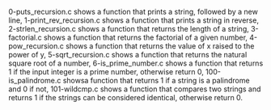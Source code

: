0-puts_recursion.c shows a function that prints a string, followed by a new line, 1-print_rev_recursion.c shows a function that prints a string in reverse, 2-strlen_recursion.c shows a function that returns the length of a string, 3-factorial.c shows a function that returns the factorial of a given number, 4-pow_recursion.c shows a function that returns the value of x raised to the power of y, 5-sqrt_recursion.c shows a function that returns the natural square root of a number, 6-is_prime_number.c shows a function that returns 1 if the input integer is a prime number, otherwise return 0, 100-is_palindrome.c showsa function that returns 1 if a string is a palindrome and 0 if not, 101-wildcmp.c shows a function that compares two strings and returns 1 if the strings can be considered identical, otherwise return 0.
